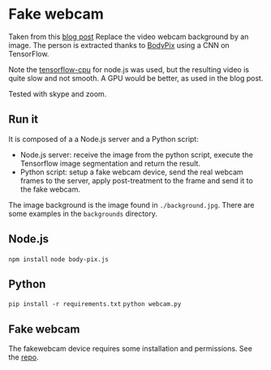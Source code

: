 # Fake webcam

Taken from this [blog post](https://elder.dev/posts/open-source-virtual-background/)
Replace the video webcam background by an image. The person is extracted thanks to [BodyPix](https://blog.tensorflow.org/2019/11/updated-bodypix-2.html) using a CNN on TensorFlow.

Note the [tensorflow-cpu](https://github.com/tensorflow/tfjs/tree/master/tfjs-node) for node.js was used, but the resulting video is quite slow and not smooth. A GPU would be better, as used in the blog post.

Tested with skype and zoom.

## Run it

It is composed of a a Node.js server and a Python script:

* Node.js server: receive the image from the python script, execute the Tensorflow image segmentation and return the result.
* Python script: setup a fake webcam device, send the real webcam frames to the server, apply post-treatment to the frame and send it to the fake webcam.

The image background is the image found in `./background.jpg`. There are some examples in the `backgrounds` directory.

## Node.js

`npm install`
`node body-pix.js`

## Python
`pip install -r requirements.txt`
`python webcam.py`

## Fake webcam

The fakewebcam device requires some installation and permissions. See the [repo](https://github.com/jremmons/pyfakewebcam).
